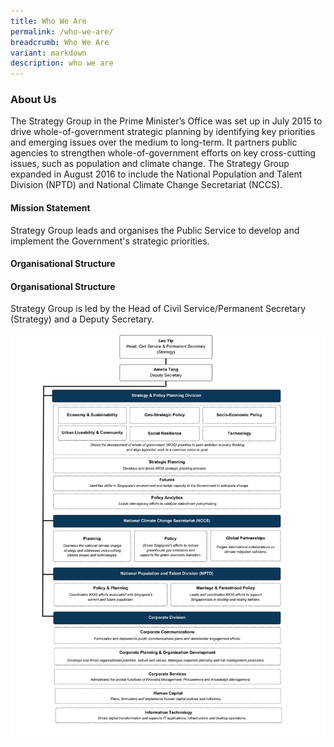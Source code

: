 ```yaml
---
title: Who We Are
permalink: /who-we-are/
breadcrumb: Who We Are
variant: markdown
description: who we are
---
```

### **About Us**

The Strategy Group in the Prime Minister’s Office was set up in July 2015 to drive whole-of-government strategic planning by identifying key priorities and emerging issues over the medium to long-term. It partners public agencies to strengthen whole-of-government efforts on key cross-cutting issues, such as population and climate change. The Strategy Group expanded in August 2016 to include the National Population and Talent Division (NPTD) and National Climate Change Secretariat (NCCS).

#### Mission Statement ####
Strategy Group leads and organises the Public Service to develop and implement the Government's strategic priorities. <br>


#### Organisational Structure ####


#### Organisational Structure ####
Strategy Group is led by the Head of Civil Service/Permanent Secretary (Strategy) and a Deputy Secretary. 

![](/images/org_chart_16_apr.png)